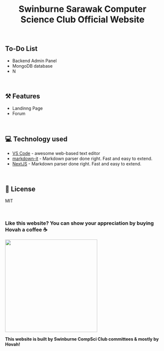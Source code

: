# <div align="center">Swinburne Sarawak Computer Science Club Official Website</div> 

<br/>

## To-Do List
- Backend Admin Panel
- MongoDB database
- N

<br/>

## ⚒️ Features
- Landinng Page
- Forum

<br/>

## 💻 Technology used
* [VS Code](https://code.visualstudio.com/) - awesome web-based text editor
* [markdown-it](https://guides.github.com/features/mastering-markdown/) - Markdown parser done right. Fast and easy to extend.
* [NextJS](https://nextjs.org/) - Markdown parser done right. Fast and easy to extend.


<br/>

## 📝 License

MIT

<br/>

### Like this website? You can show your appreciation by buying Hovah a coffee ☕
<a target="_blank" rel="noopener noreferrer" href="https://www.buymeacoffee.com/hovahyii">
<img src="https://github.com/appcraftstudio/buymeacoffee/raw/master/Images/snapshot-bmc-button.png" width="300" style="max-width:100%;">
</a>

<br/>

**This website is built by Swinburne CompSci Club committees & mostly by Hovah!**
